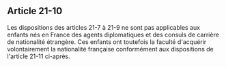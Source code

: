 Article 21-10
----
Les dispositions des articles 21-7 à 21-9 ne sont pas applicables aux enfants
nés en France des agents diplomatiques et des consuls de carrière de nationalité
étrangère. Ces enfants ont toutefois la faculté d'acquérir volontairement la
nationalité française conformément aux dispositions de l'article 21-11 ci-après.
